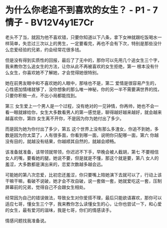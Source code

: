 # 为什么你老追不到喜欢的女生？ - P1 - 7情子 - BV12V4y1E7Cr

老头不了当，就因为他不喜欢错，只要你知道以下八条，拿下女神就跟吃饭喝水一样简单，失恋过三次以上的男生，一定要看完，再也不会有下次，特别是那些没什么恋爱经验的兄弟，约会经常花很多钱。

但是没有得到实质性的回报，最后了了无中的，那你可以先用几个追女生三个字，我来教你怎么追女生的方法，让你从此不再被喜欢的女生拒绝，第一 根本没有什么女生，你喜欢她不了解她，才会觉得她很特别。

她在前男友眼中和不喜欢她的人眼中，那啥也不是，第二 爱情是很容易产生的，心性感加情绪就够了，没你想象的那么唯一神秘，你的另一半不需要满世界的找，只要你积极一点，不出小局都能找到。

第三 女生爱上一个男人是一个过程，没有绝对的一见钟情，你再帅，她也不会一看一眼就嫁给你，女生大多数看男人的第一感觉是，聊得越好越来越好，就会越来越喜欢你，第四 女生离不开你，不是因为你为她付出了多少。

而是因为她为你付出了多少，第五 这个世界上没有那么多渣女，你追不到她，多数是因为你太菜了，人有很多面，你看到哪一面，说明你只配哪一面，第六 你越没有目的，就越没有结果，你越顺其自然的，就越会顺畅。

该准备就准备，该带领就带领，你迟迟不下手，早晚会被人截胡，第七 不要相信女人的嘴，要看她的腿，她说不要，但是就是不懂，那这个就是要，第八 女人的羞涩，大多数都是演出来的，恋爱次数越多越会远。

可能她的第八次恋爱，比初恋还羞涩，你只要嘴上陪她演下去就可以了，行动上该干嘛干嘛，看破不说破，她才会不攻自破，说一套做一套，她就爱吃这一套，压制屏幕前的兄弟，觉得自己不会跟女生相处。

经常因为自己的错误做法，导致女生对你爱搭不理，最后只能欲语寡欢，那你可以适应七哥，懂女生三个字，我来教你怎么读懂女生的心，让你也尝试一下，和心爱的女生，最有爱河的滋味，我是七哥，你们的情感读手。

情感问题找我准备说。